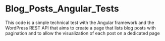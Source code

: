 # Blog_Posts_Angular_Tests
This code is a simple technical test with the Angular framework and the WordPress REST API that aims to create a page that lists blog posts with pagination and to allow the visualization of each post on a dedicated page 
